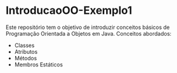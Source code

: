 # IntroducaoOO-Exemplo1
Este repositório tem o objetivo de introduzir conceitos básicos de Programação Orientada a Objetos em Java.
Conceitos abordados:
- Classes
- Atributos
- Métodos
- Membros Estáticos
